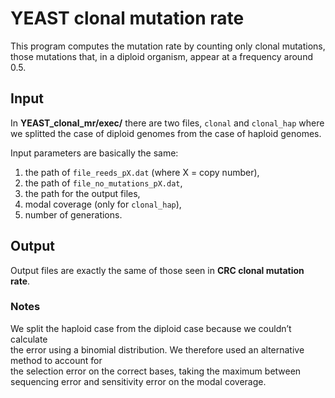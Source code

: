 # YEAST clonal mutation rate
This program computes the mutation rate by counting only clonal mutations,  
those mutations that, in a diploid organism, appear at a frequency around 0.5.

## Input

In **YEAST_clonal_mr/exec/** there are two files, ``clonal`` and ``clonal_hap`` where  
we splitted the case of diploid genomes from the case of haploid genomes.

Input parameters are basically the same:

1. the path of ``file_reeds_pX.dat`` (where X = copy number),
2. the path of ``file_no_mutations_pX.dat``,
3. the path for the output files,
4. modal coverage (only for ``clonal_hap``),
5. number of generations.


## Output 

Output files are exactly the same of those seen in **CRC clonal mutation rate**.


### Notes

We split the haploid case from the diploid case because we couldn’t calculate  
the error using a binomial distribution. We therefore used an alternative method to account for  
the selection error on the correct bases, taking the maximum between sequencing error and sensitivity error on the modal coverage.

